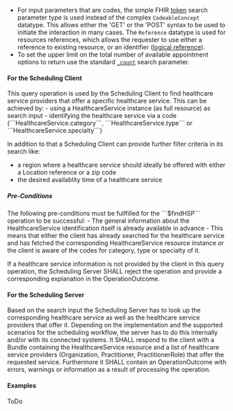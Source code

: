 
- For input parameters that are codes, the simple FHIR [token](https://hl7.org/fhir/R5/search.html#token) search parameter type is used instead of the complex ```CodeableConcept``` datatype. This allows either the 'GET' or the 'POST' syntax to be used to initiate the interaction in many cases. The ```Reference``` datatype is used for resources references, which allows the requester to use either a reference to existing resource, or an identifier ([logical reference](https://hl7.org/fhir/R5/references-definitions.html#Reference.identifier)).
- To set the upper limit on the total number of available appointment options to return use the standard [```_count```](https://hl7.org/fhir/R5/search.html#count) search parameter.

<h4> For the Scheduling Client </h4>
This query operation is used by the Scheduling Client to find healthcare service providers that offer a specific healthcare service. This can be achieved by:
- using a HealthcareService instance (as full resource) as search input
- identifying the healthcare service via a code (```HealthcareService.category```, ```HealthcareService.type``` or ```HealthcareService.specialty```) 

In addition to that a Scheduling Client can provide further filter criteria in its search like:
- a region where a healthcare service should ideally be offered with either a Location reference or a zip code
- the desired availablity time of a healthcare service

<h5> Pre-Conditions </h5>
The following pre-conditions must be fullfilled for the ```$findHSP``` operation to be successful:
- The general information about the HealthcareService identification itself is already available in advance
- This means that either the client has already searched for the healthcare service and has fetched the corresponding HealthcareService resource instance or the client is aware of the codes for category, type or specialty of it.

If a healthcare service information is not provided by the client in this query operation, the Scheduling Server SHALL reject the operation and provide a corresponding explanation in the OperationOutcome.

<h4> For the Scheduling Server </h4>
Based on the search input the Scheduling Server has to look up the corresponding healthcare service as well as the healthcare service providers that offer it. Depending on the implementation and the supported scenarios for the scheduling workflow, the server has to do this internally and/or with its connected systems.
It SHALL respond to the client with a Bundle containing the HealthcareService resource and a list of healthcare service providers (Organization, Practitioner, PractitionerRole) that offer the requested service. Furthermore it SHALL contain an OperationOutcome with errors, warnings or information as a result of processing the operation.

<h4> Examples </h4>
ToDo
